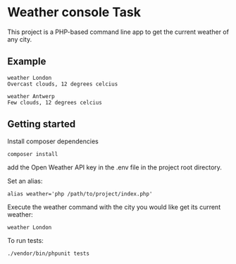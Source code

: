 # Weather console Task

This project is a PHP-based command line app to get the current weather of any city.

## Example
```
weather London
Overcast clouds, 12 degrees celcius
```
```
weather Antwerp
Few clouds, 12 degrees celcius
```

## Getting started

Install composer dependencies
```
composer install
```

add the Open Weather API key in the .env file in the project root directory.

Set an alias:
```
alias weather='php /path/to/project/index.php'
```

Execute the weather command with the city you would like get its current weather:

```
weather London
```

To run tests:

```
./vendor/bin/phpunit tests
```
